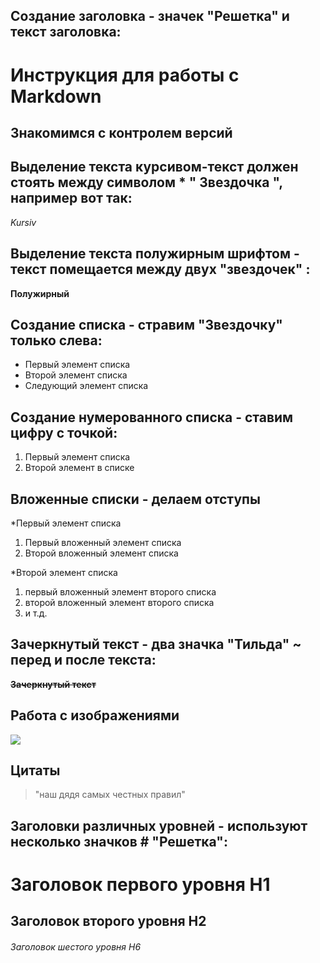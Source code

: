 ## Создание заголовка - значек "Решетка" и текст заголовка:

# Инструкция для работы с Markdown
## Знакомимся с контролем версий
## Выделение текста курсивом-текст должен стоять между символом   *   " Звездочка ", например вот так:
*Kursiv*
## Выделение текста полужирным шрифтом - текст помещается между двух "звездочек" :
**Полужирный**

## Создание списка - стравим "Звездочку" только слева:
*  Первый элемент списка
* Второй элемент списка 
* Следующий элемент списка

## Создание нумерованного списка - ставим цифру с точкой:
1. Первый элемент списка
2. Второй элемент в списке

## Вложенные списки - делаем отступы
*Первый элемент списка
1. Первый вложенный элемент списка
2. Второй вложенный элемент списка

*Второй элемент списка

 1. первый вложенный элемент второго списка
 2. второй вложенный элемент второго списка
 3. и т.д.

## Зачеркнутый текст - два значка "Тильда" ~ перед и после текста:

~~**Зачеркнутый текст**~~


## Работа с изображениями

![](https://picsum.photos/800/600)

## Цитаты


> "наш дядя самых честных правил"
 

## Заголовки различных уровней - используют несколько значков # "Решетка":

# Заголовок первого уровня H1
## Заголовок второго уровня H2
###### Заголовок шестого уровня H6

